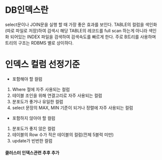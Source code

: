 # DB인덱스란

select문이나 JOIN문을 실행 할 때 가장 좋은 효과를 보인다. 
TABLE의 컬럼을 색인화(따로 파일로 저장)하여 검색시 해당 TABLE의 레코드를 full scan 하는게 아니라 색인화 되어있는 INDEX 파일을 검색하여 검색속도를    빠르게 한다.
주로 B트리를 사용하며 트리의 구조는 RDBMS 별로 상이하다.

# 인덱스 컬럼 선정기준

- 포함해야 할 컬럼
1. Where 절에 자주 사용되는 컬럼
2. 테이블 조인을 위해 연결고리로 자주 사용되는 컬럼
3. 분포도가 좋거나 유일한 컬럼
4. select 문장의 MAX, MIN 기준이 되거나 정렬에 자주 사용되는 컬럼

 

- 포함하지 않아야 할 컬럼
1. 분포도가 좋지 않은 컬럼
2. 테이블의 Row 수가 적은 테이블의 컬럼(전체 5블럭 미만)
3. update가 빈번한 컬럼

#### 클러스터 인덱스관련 추후 추가 
